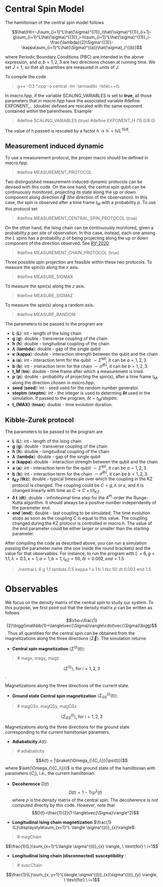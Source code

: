 # Central Spin Model

The hamiltonian of the central spin model follows

$$\hat{H}=-J\sum_{i=1}^L\hat{\sigma}^{(1)}_i\hat{\sigma}^{(1)}_{i+1}-g\sum_{i=1}^L\hat{\sigma}^{(3)}_i-h\sum_{i=1}^L\hat{\sigma}^{(1)}_i-\frac{\lambda}{2}\Sigma^{(3)}-\kappa\sum_{i=1}^L\hat{\Sigma}^{(a)}\hat{\sigma}_i^{(b)}$$

where Periodic Boundary Conditions (PBC) are intended in the above expression, and $a, b=1,2,3$ are two directions chosen at running time. We set $J=1$, so that all quantities are measured in units of $J$.

To compile the code

> g++ -O3 *.cpp -o central -lm -larmadillo -lstdc++fs

In *macro.hpp*, if the variable SCALING_VARIABLES is set to **true**, all those parameters that in *macro.hpp* have the associated
variable #define EXPONENT_.. (double) defined are rescaled with the same exponent contained within the parentheses. Example

> #define SCALING_VARIABLES (true)
> #define EXPONENT_H (15.0/8.0)

The value of h passed is rescaled by a factor $h \to h^\prime=h/L^{15/8}$.

## Measurement induced dynamic

To use a measurement protocol, the proper macro should be defined in *macro.hpp*.

> #define MEASUREMENT_PROTOCOL

Two distinguished measurement-induced-dynamic protocols can be devised with this code.
On the one hand, the central spin qubit can be continuously monitored, projecting its state along the up or down component along direction $\vec{n}$ (the direction of the observation). In this case, the spin is observed after a time frame $t_M$ with a probability $p$. To use this protocol set

> #define MEASUREMENT_CENTRAL_SPIN_PROTOCOL (true)

On the other hand, the Ising chain can be continuously monitored, given a probability $p$ per site of observation. In this case, instead, each one among the $L$ spins has a probability $p$ of being projecting along the up or down component of the direction observed. See [RV-2020](https://journals.aps.org/prb/abstract/10.1103/PhysRevB.102.035119).

> #define MEASUREMENT_CHAIN_PROTOCOL (true)

Three possible spin projection are feasible within these two protocols.
To measure the spin(s) along the $x$ axis.

> #define MEASURE_SIGMAX

To measure the spin(s) along the $z$ axis.

> #define MEASURE_SIGMAZ

To measure the spin(s) along a random axis.

> #define MEASURE_RANDOM

The parameters to be passed to the program are
- **L** (**L**): int - length of the Ising chain
- **g** (**g**): double - transverse coupling of the chain
- **h** (**h**): double - longitudinal coupling of the chain
- **$\lambda$** (**lambda**): double - gap of the single qubit
- **$\kappa$** (**kappa**): double - interaction strength between the qubit and the chain
- **a** (**a**): int - interaction term for the qubit $\sim \hat{\Sigma}^{(a)}$, it can be $a=1,2,3$.
- **b** (**b**): int - interaction term for the chain $\sim \hat{\sigma}^{(b)}$, it can be $b=1,2,3$.
- **t_M** (**tm**): double - time frame after which a measurement is tried.
- **p** (**p**): double - probability of projecting the spin(s), after a time frame $t_M$, along the direction chosen in *macro.hpp*.
- **seed** (**seed**): int - seed used for the random number generator. 
- **steptm** (**steptm**): int - the integer is used to determing **$\delta t$** used in the simulation. If passed to the program, $\delta t=t_M / steptm$. 
- **t_{MAX}** (**tmax**): double - time evolution duration.

## Kibble-Zurek protocol

The parameters to be passed to the program are
- **L** (**L**): int - length of the Ising chain
- **g** (**g**): double - transverse coupling of the chain
- **h** (**h**): double - longitudinal coupling of the chain
- **$\lambda$** (**lambda**): double - gap of the single qubit
- **$\kappa$** (**kappa**): double - interaction strength between the qubit and the chain
- **a** (**a**): int - interaction term for the qubit $\sim \hat{\Sigma}^{(a)}$, it can be $a=1,2,3$.
- **b** (**b**): int - interaction term for the chain $\sim \hat{\sigma}^{(b)}$, it can be $b=1,2,3$.
- **$t_{KZ}$** (**tkz**): double - typical timescale over which the coupling in the KZ protocol is changed.
                        The coupling could be $C=g,\lambda$ or $\kappa$, and it is changed linearly with time as
                        $C\to C+t/t_{KZ}$.
- **$\delta$ t** (**dt**): double - infinitesimal time step for the $4^{th}$-order the Runge-Kutta algorithm. It should always
                                    be a positive number independently of the parameter end.
- **end** (**end**): double - last coupling to be simulated. The time evolution stops as soon as the coupling $C$ is equal to 
                    this value. The coupling changed during the KZ protocol is controlled in *macro.h*.
                    The value of the end parameter could be either larger or smaller than the starting parameter.

After compiling the code as described above, you can run a simulation passing the parameter name (the one inside the round brackets) and the value for that observables. For instance, to run the program with $L=6, g=1.1, \lambda=0.5, \kappa=1, a=1, b=1, t_{KZ}=50, \delta t=0.002, end=1.5$

> ./central L 6 g 1.1 lambda 0.5 kappa 1 a 1 b 1 tkz 50 dt 0.002 end 1.5

# Observables
We focus on the density matrix of the central spin to study our system.
To this purpose, we first point out that the density matrix $\rho$ can be written as follows
$$\rho=\frac{1}{2}\bigg(\mathbb{1}+\langle\vec{\Sigma}\rangle\cdot\vec{\Sigma}\bigg)$$.
Thus all quantities for the central spin can be obtained from the magnetizations along the three directions $\langle\vec{\Sigma}\rangle$.
The simulation returns
- **Central spin magnetization** $\langle \Sigma^{(i)}(t)\rangle$:
> \# magx, magy, magz

$$\langle \Sigma^{(i)} \rangle, \ \text{for} \ i=1,2,3$$.

Magnetizations along the three directions of the current state.
- **Ground state Central spin magnetization** $\langle \Sigma^{(i)}_{GS}(t)\rangle$:
> \# magGSx, magGSy, magGSz

$$\langle \Sigma^{(i)}_{GS} \rangle, \ \text{for} \ i=1,2,3$$

Magnetizations along the three directions for the ground state corresponding to the current hamiltonian paramters.
- **Adiabaticity** $A(t)$:
> \# adiabaticity

$$A(t) = |\braket{\Omega_{\{C_i\}}|\psi(t)}|$$
where $\ket{\Omega_{\{C_i\}}}$ is the ground state of the hamiltonian with parameters $\{C_i\}$, i.e., the current hamiltonian.
- **Decoherence** $D(t)$
$$D(t) = 1 - \text{Tr}\rho^2(t)$$
where $\rho$ is the density matrix of the central spin. The decoherence is not computed directly by this code.
However, note that
$$D(t)=\frac{1}{2}(1-\langle\vec{\Sigma}\rangle^2)$$

- **Longitudinal Ising chain magnetization** $\frac{1}{L}\displaystyle\sum_{x=1}^L \langle \sigma^{(i)}_{x}\rangle$:
> \# magChain

$$\frac{1}{L}\sum_{x=1}^L\langle \sigma^{(i)}_{x} \rangle, \ \text{for} \ i=1$$

- **Longitudinal Ising chain (disconnected) susceptibility** :
> \# suscChain

$$\frac{1}{L}\sum_{x, y=1}^L\langle \sigma^{(i)}_{x}\sigma^{(i)}_{y} \rangle, \ \text{for} \ i=1$$
